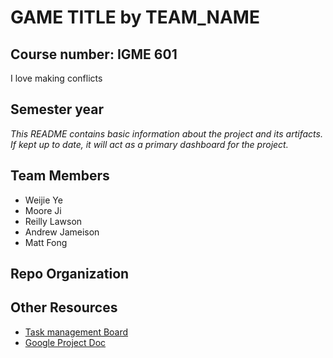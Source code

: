 # **GAME TITLE** by TEAM\_NAME

## Course number: IGME 601




I love making conflicts



## Semester year

*This README contains basic information about the project and its artifacts. If kept up to date, it will act as a primary dashboard for the project.*

## Team Members

* Weijie Ye
* Moore Ji
* Reilly Lawson
* Andrew Jameison
* Matt Fong

## Repo Organization

## Other Resources

* [Task management Board](TBD)
* [Google Project Doc](TBD)
